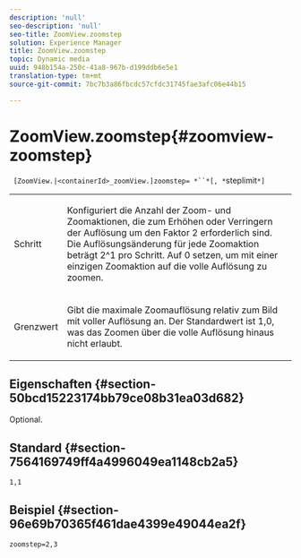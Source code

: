 ```yaml
---
description: 'null'
seo-description: 'null'
seo-title: ZoomView.zoomstep
solution: Experience Manager
title: ZoomView.zoomstep
topic: Dynamic media
uuid: 948b154a-250c-41a8-967b-d199ddb6e5e1
translation-type: tm+mt
source-git-commit: 7bc7b3a86fbcdc57cfdc31745fae3afc06e44b15

---
```



# ZoomView.zoomstep{#zoomview-zoomstep}

` [ZoomView.|<containerId>_zoomView.]zoomstep= *``*[, *`steplimit`*]`

<table id="table_1D425B7685D448459CD3FE8D683C813C"> 
 <tbody> 
  <tr> 
   <td colname="col1"> <p> <span class="codeph"> <span class="varname"> Schritt</span></span> </p> </td> 
   <td colname="col2"> <p> Konfiguriert die Anzahl der Zoom- und Zoomaktionen, die zum Erhöhen oder Verringern der Auflösung um den Faktor 2 erforderlich sind. Die Auflösungsänderung für jede Zoomaktion beträgt 2^1 pro Schritt. Auf <span class="codeph"> 0</span> setzen, um mit einer einzigen Zoomaktion auf die volle Auflösung zu zoomen. </p> </td> 
  </tr> 
  <tr> 
   <td colname="col1"> <p> <span class="codeph"> <span class="varname"> Grenzwert</span></span> </p> </td> 
   <td colname="col2"> <p> Gibt die maximale Zoomauflösung relativ zum Bild mit voller Auflösung an. Der Standardwert ist <span class="codeph"> 1,0</span>, was das Zoomen über die volle Auflösung hinaus nicht erlaubt. </p> </td> 
  </tr> 
 </tbody> 
</table>

## Eigenschaften {#section-50bcd15223174bb79ce08b31ea03d682}

Optional.

## Standard {#section-7564169749ff4a4996049ea1148cb2a5}

`1,1`

## Beispiel {#section-96e69b70365f461dae4399e49044ea2f}

`zoomstep=2,3`
